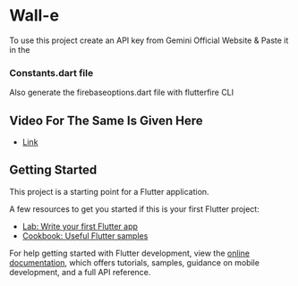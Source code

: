 # Wall-e

To use this project create an API key from Gemini Official Website & Paste it in the 
### Constants.dart file

Also generate the firebaseoptions.dart file with flutterfire CLI 
## Video For The Same Is Given Here
- [Link](https://www.youtube.com/watch?v=k7TVYn5jwQk)

## Getting Started

This project is a starting point for a Flutter application.

A few resources to get you started if this is your first Flutter project:

- [Lab: Write your first Flutter app](https://docs.flutter.dev/get-started/codelab)
- [Cookbook: Useful Flutter samples](https://docs.flutter.dev/cookbook)

For help getting started with Flutter development, view the
[online documentation](https://docs.flutter.dev/), which offers tutorials,
samples, guidance on mobile development, and a full API reference.
